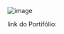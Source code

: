 ![image](https://github.com/moisesBarsoti/Portifolio/assets/146322015/9d91a7b9-9c35-492c-a767-5d4aac84e3f7)

link do Portifólio: 
